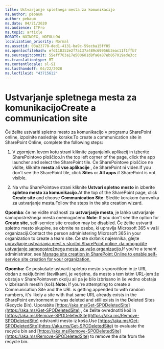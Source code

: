 ```yaml
---
title: Ustvarjanje spletnega mesta za komunikacijo
ms.author: pebaum
author: pebaum
ms.date: 04/21/2020
ms.audience: ITPro
ms.topic: article
ROBOTS: NOINDEX, NOFOLLOW
localization_priority: Normal
ms.assetid: 03a23778-ded1-4131-ba9c-59ecba15ff05
ms.openlocfilehash: efd118352e2f7a137a489c69956b3eac11f1ffb7
ms.sourcegitcommit: 55eff703a17e500681d8fa6a87eb067019ade3cc
ms.translationtype: MT
ms.contentlocale: sl-SI
ms.lasthandoff: 04/22/2020
ms.locfileid: "43715612"
---
```

# <a name="create-a-communication-site"></a><span data-ttu-id="ef7d6-102">Ustvarjanje spletnega mesta za komunikacijo</span><span class="sxs-lookup"><span data-stu-id="ef7d6-102">Create a communication site</span></span>

<span data-ttu-id="ef7d6-103">Če želite ustvariti spletno mesto za komunikacijo v programu SharePoint online, izpolnite naslednje korake:</span><span class="sxs-lookup"><span data-stu-id="ef7d6-103">To create a communication site in SharePoint Online, complete the following steps:</span></span> 
  
1. <span data-ttu-id="ef7d6-104">V zgornjem levem kotu strani kliknite zaganjalnik aplikacij in izberite SharePointovo ploščico.</span><span class="sxs-lookup"><span data-stu-id="ef7d6-104">In the top left corner of the page, click the app launcher and select the SharePoint tile.</span></span> <span data-ttu-id="ef7d6-105">Če SharePointove ploščice ne vidite, kliknite **mesta** ali **vse aplikacije** , če SharePoint ni viden.</span><span class="sxs-lookup"><span data-stu-id="ef7d6-105">If you don't see the SharePoint tile, click **Sites** or **All apps** if SharePoint is not visible.</span></span> 
    
2. <span data-ttu-id="ef7d6-106">Na vrhu SharePointove strani kliknite **Ustvari spletno mesto** in izberite **spletno mesto za komunikacijo**.</span><span class="sxs-lookup"><span data-stu-id="ef7d6-106">At the top of the SharePoint page, click **Create site** and choose **Communication Site**.</span></span> <span data-ttu-id="ef7d6-107">Sledite korakom čarovnika za ustvarjanje mesta.</span><span class="sxs-lookup"><span data-stu-id="ef7d6-107">Follow the steps in the site creation wizard.</span></span> 
    
 <span data-ttu-id="ef7d6-108">**Opomba**: če ne vidite možnosti za **ustvarjanje mesta**, je lahko ustvarjanje samopostrežnega mesta onemogočeno.</span><span class="sxs-lookup"><span data-stu-id="ef7d6-108">**Note**: If you don't see the option for **Create site**, self-service site creation may be disabled.</span></span> <span data-ttu-id="ef7d6-109">Če želite ustvariti spletno mesto skupine, se obrnite na osebo, ki upravlja Microsoft 365 v vaši organizaciji.</span><span class="sxs-lookup"><span data-stu-id="ef7d6-109">Contact the person administering Microsoft 365 in your organization to create a team site.</span></span> <span data-ttu-id="ef7d6-110">Če ste skrbnik najemnika, glejte [upravljanje ustvarjanja mest v storitvi SharePoint online, da omogočite ustvarjanje samopostrežnega mesta za vašo organizacijo.](https://go.microsoft.com/fwlink/?linkid=2018780)</span><span class="sxs-lookup"><span data-stu-id="ef7d6-110">If you're a tenant administrator, see [Manage site creation in SharePoint Online to enable self-service site creation for your organization.](https://go.microsoft.com/fwlink/?linkid=2018780)</span></span>
  
 <span data-ttu-id="ef7d6-111">**Opomba:** Če poskušate ustvariti spletno mesto s sporočilom in je URL dodan z naključnimi številkami, je verjetno, da mesto s tem istim URL-jem že obstaja v SharePointovem okolju ali pa je bilo izbrisano in še vedno obstaja v izbrisanih mestih (koš).</span><span class="sxs-lookup"><span data-stu-id="ef7d6-111">**Note:** If you're attempting to create a Communication Site and the URL is getting appended to with random numbers, it's likely a site with that same URL already exists in the SharePoint environment or was deleted and still exists in the Deleted Sites (Recycle Bin).</span></span> <span data-ttu-id="ef7d6-112">Uporabite [https://aka.ms/Get-SPODeletedSite](https://aka.ms/Get-SPODeletedSite) , če želite ovrednotiti koš in [https://aka.ms/Remove-SPODeletedSite](https://aka.ms/Remove-SPODeletedSite) odstraniti mesto iz koša.</span><span class="sxs-lookup"><span data-stu-id="ef7d6-112">Use [https://aka.ms/Get-SPODeletedSite](https://aka.ms/Get-SPODeletedSite) to evaluate the recycle bin and [https://aka.ms/Remove-SPODeletedSite](https://aka.ms/Remove-SPODeletedSite) to remove the site from the recycle bin.</span></span> 
  

